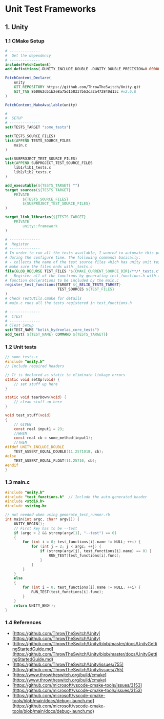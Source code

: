 # Unit Test Frameworks
## 1. Unity
### 1.1 CMake Setup
```cmake
# --------------
#  Get the dependency
# --------------
include(FetchContent)
add_definitions(-DUNITY_INCLUDE_DOUBLE -DUNITY_DOUBLE_PRECISION=0.000001 -DUNITY_FLOAT_PRECISION=0.0001f)

FetchContent_Declare(
    unity
    GIT_REPOSITORY https://github.com/ThrowTheSwitch/Unity.git
    GIT_TAG 860062d51b2e8a75d150337b63ca2a472840d13c #v2.6.0
)

FetchContent_MakeAvailable(unity)

# --------------
#  SETUP
# --------------
set(TESTS_TARGET "some_tests")

set(TESTS_SOURCE_FILES)
list(APPEND TESTS_SOURCE_FILES
    main.c
)

set(SUBPROJECT_TEST_SOURCE_FILES)
list(APPEND SUBPROJECT_TEST_SOURCE_FILES
    lib1/lib1_tests.c
    lib2/lib2_tests.c
)

add_executable(${TESTS_TARGET} "")
target_sources(${TESTS_TARGET}
    PRIVATE
        ${TESTS_SOURCE_FILES}
        ${SUBPROJECT_TEST_SOURCE_FILES}
)

target_link_libraries(${TESTS_TARGET} 
    PRIVATE 
        unity::framework
)

# --------------
#  Register
# --------------
# In order to run all the tests available, I wanted to automate this process
# during the configure time. The following commands basically:
# - collects the name of the test source files which has unity unit test functions
# make sure the files ends with _tests.c
file(GLOB_RECURSE TEST_FILES "${CMAKE_CURRENT_SOURCE_DIR}/**/*_tests.c")
# - Register all of the functions by generating test_functions.h with the 
# function declerations to be included by the main.c
register_test_functions(TARGET ${_BELIK_TESTS_TARGET} 
                        TEST_SOURCES ${TEST_FILES}
)
# Check TestUtils.cmake for details
# main.c runs all the tests registered in test_functions.h

# --------------
#  CTEST
# --------------
# CTest Setup
set(TEST_NAME "belik_hydroelas_core_tests")
add_test( ${TEST_NAME} COMMAND ${TESTS_TARGET})

```

### 1.2 Unit tests
```c
// some_tests.c
#include "unity.h"
// Include required headers

// It is declared as static to eliminate linkage errors
static void setUp(void) {
    // set stuff up here
}

static void tearDown(void) {
    // clean stuff up here
}

void test_stuff(void)
{
    // GIVEN
    const real input1 = 23;
    //WHEN
    const real cb = some_method(input1);
    //THEN
#ifdef UNITY_INCLUDE_DOUBLE
    TEST_ASSERT_EQUAL_DOUBLE(11.2571018, cb);
#else
    TEST_ASSERT_EQUAL_FLOAT(11.25710, cb);
#endif
}
```

### 1.3 main.c
```c
#include "unity.h"
#include "test_functions.h"  // Include the auto-generated header
#include <stdio.h>
#include <string.h>

// not needed when using generate_test_runner.rb
int main(int argc, char* argv[]) {
    UNITY_BEGIN();
    // First key has to be --test
    if (argc > 2 && strcmp(argv[1], "--test") == 0)
    {
        for (int i = 0; test_functions[i].name != NULL; ++i) {
            for (int j = 2; j < argc; ++j) {
                if (strcmp(argv[j], test_functions[i].name) == 0) {
                    RUN_TEST(test_functions[i].func);
                }
            }
        }
    }
    else
    {
        for (int i = 0; test_functions[i].name != NULL; ++i) {
            RUN_TEST(test_functions[i].func);
        }
    }
    return UNITY_END();
}
```

### 1.4 References
- [https://github.com/ThrowTheSwitch/Unity](https://github.com/ThrowTheSwitch/Unity)
- [https://github.com/ThrowTheSwitch/Unity/blob/master/docs/UnityGettingStartedGuide.md](https://github.com/ThrowTheSwitch/Unity/blob/master/docs/UnityGettingStartedGuide.md)
- [https://github.com/ThrowTheSwitch/Unity/issues/755](https://github.com/ThrowTheSwitch/Unity/issues/755)
- [https://www.throwtheswitch.org/build/cmake](https://www.throwtheswitch.org/build/cmake)
- [https://github.com/microsoft/vscode-cmake-tools/issues/3153](https://github.com/microsoft/vscode-cmake-tools/issues/3153)
- [https://github.com/microsoft/vscode-cmake-tools/blob/main/docs/debug-launch.md](https://github.com/microsoft/vscode-cmake-tools/blob/main/docs/debug-launch.md)